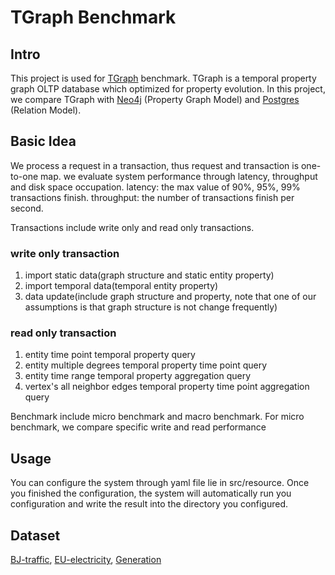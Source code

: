 # TGraph Benchmark

## Intro
This project is used for [TGraph](https://github.com/CrusherAlpha/tgraph) benchmark.
TGraph is a temporal property graph OLTP database which optimized for property evolution.
In this project, we compare TGraph with [Neo4j](https://github.com/neo4j/neo4j) (Property Graph Model) and [Postgres](https://github.com/postgres/postgres)
(Relation Model).


## Basic Idea
We process a request in a transaction, thus request and transaction is one-to-one map.
we evaluate system performance through latency, throughput and disk space occupation.
latency: the max value of 90%, 95%, 99% transactions finish.
throughput: the number of transactions finish per second.

Transactions include write only and read only transactions.
### write only transaction
1. import static data(graph structure and static entity property)
2. import temporal data(temporal entity property)
3. data update(include graph structure and property, note that one of our assumptions is that graph structure is not change frequently)
### read only transaction
1. entity time point temporal property query
2. entity multiple degrees temporal property time point query
3. entity time range temporal property aggregation query
4. vertex's all neighbor edges temporal property time point aggregation query

Benchmark include micro benchmark and macro benchmark. For micro benchmark, we
compare specific write and read performance

## Usage 
You can configure the system through yaml file lie in src/resource. Once you finished
the configuration, the system will automatically run you configuration and write the
result into the directory you configured.

## Dataset
[BJ-traffic](https://paperswithcode.com/dataset/taxibj), [EU-electricity](https://www.nature.com/articles/sdata2017175), [Generation](https://github.com/CrusherAlpha/temporal_graph_generator)